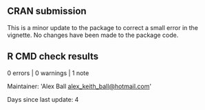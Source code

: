 ## CRAN submission

This is a minor update to the package to correct a small error in the vignette. No changes have been made to the package code.


## R CMD check results

0 errors | 0 warnings | 1 note

Maintainer: 'Alex Ball <alex_keith_ball@hotmail.com>'
  
  Days since last update: 4
